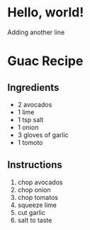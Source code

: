 # Hello, world!

Adding another line

# Guac Recipe

## Ingredients
* 2 avocados
* 1 lime
* 1 tsp salt
* 1 onion
* 3 gloves of garlic
* 1 tomoto

## Instructions
1. chop avocados
2. chop onion
2. chop tomatos
3. squeeze lime
4. cut garlic
5. salt to taste